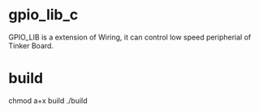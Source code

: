 # gpio_lib_c
GPIO_LIB is a extension of Wiring, it can control low speed peripherial of Tinker Board.
# build
chmod a+x build
./build
